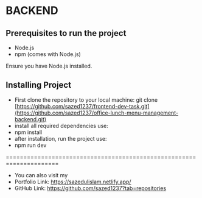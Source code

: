 # BACKEND

## Prerequisites to run the project
- Node.js 
- npm (comes with Node.js)
  
Ensure you have Node.js installed. 

## Installing Project
- First clone the repository to your local machine: git clone [https://github.com/sazed1237/frontend-dev-task.git](https://github.com/sazed1237/office-lunch-menu-management-backend.git)
- install all required dependencies use:
- npm install
- after installation, run the project use:
- npm run dev


=====================================================================
- You can also visit my
- Portfolio Link: https://sazedulislam.netlify.app/
- GitHub Link: https://github.com/sazed1237?tab=repositories 
